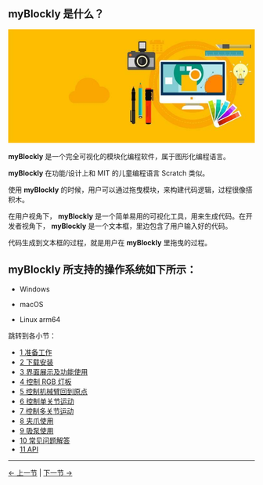 ## myBlockly 是什么？

![](./img/myblockly/myblockly界面.jpg)

**myBlockly** 是一个完全可视化的模块化编程软件，属于图形化编程语言。

**myBlockly** 在功能/设计上和 MIT 的儿童编程语言 Scratch 类似。

使用 **myBlockly** 的时候，用户可以通过拖曳模块，来构建代码逻辑，过程很像搭积木。

在用户视角下， **myBlockly** 是一个简单易用的可视化工具，用来生成代码。在开发者视角下， **myBlockly** 是一个文本框，里边包含了用户输入好的代码。

代码生成到文本框的过程，就是用户在 **myBlockly** 里拖曳的过程。

## myBlockly 所支持的操作系统如下所示：

- Windows

- macOS

- Linux arm64

跳转到各小节：

- [1 准备工作](/5-BasicApplication/5.2-ApplicationUse/myblockly/320pi/1-myBlocklyFirstUse.md)
- [2 下载安装](/5-BasicApplication/5.2-ApplicationUse/myblockly/320pi/2-install_uninstall.md)
- [3 界面展示及功能使用](/5-BasicApplication/5.2-ApplicationUse/myblockly/320pi/3-interface_description.md)
- [4 控制 RGB 灯板](/5-BasicApplication/5.2-ApplicationUse/myblockly/320pi/4-ControlRGB.md)
- [5 控制机械臂回到原点](/5-BasicApplication/5.2-ApplicationUse/myblockly/320pi/5-ControlRoboticArmBackZero.md)
- [6 控制单关节运动](/5-BasicApplication/5.2-ApplicationUse/myblockly/320pi/6-ControlSingleJoint.md)
- [7 控制多关节运动](/5-BasicApplication/5.2-ApplicationUse/myblockly/320pi/7-ControlSinglesJoint.md)
- [8 夹爪使用](/5-BasicApplication/5.2-ApplicationUse/myblockly/320pi/8-GripperUse.md)
- [9 吸泵使用](/5-BasicApplication/5.2-ApplicationUse/myblockly/320pi/9-PumpUse.md)
- [10 常见问题解答](/5-BasicApplication/5.2-ApplicationUse/myblockly/320pi/10-Q&A.md)
- [11 API](/5-BasicApplication/5.2-ApplicationUse/myblockly/320pi/11-api.md)

---

[← 上一节](../../../5.1-SystemUsageInstructions/320pi/5.1-SystemUsageInstructions.md) | [下一节 →](../../mystudio/320pi/README.md)
